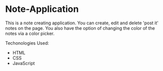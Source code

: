 # Note-Application
This is a note creating application. You can create, edit and delete 'post it' notes on the page. You also have the option of changing the color of the notes via a color picker.

Techonologies Used:
- HTML
- CSS
- JavaScript
